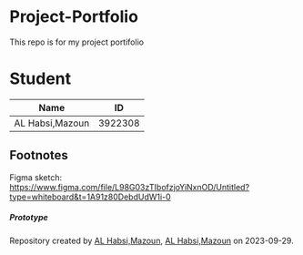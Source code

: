 # Project-Portfolio
This repo is for my project portifolio

# Student

Name | ID 
-----|---- 
AL Habsi,Mazoun | 3922308

## Footnotes
Figma sketch: https://www.figma.com/file/L98G03zTIbofzjoYiNxnOD/Untitled?type=whiteboard&t=1A91z80DebdUdW1i-0 <br />


##### Prototype

Repository created by [AL Habsi,Mazoun](https://github.com/testmars23),  [AL Habsi,Mazoun](https://git.fhict.nl/I437904) on 2023-09-29.
